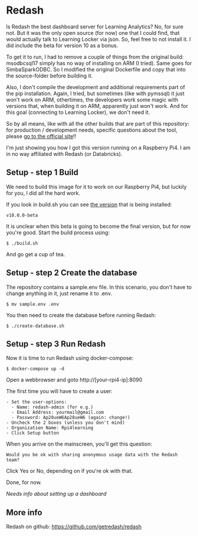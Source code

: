 # Redash
Is Redash the best dashboard server for Learning Analytics? No, for sure not. But it was the only open source (for now) one that I could find, that would actually talk to Learning Locker via json.
So, feel free to not install it. I did include the beta for version 10 as a bonus.

To get it to run, I had to remove a couple of things from the original build: msodbcsql17 simply has no way of installing on ARM (I tried). Same goes for SimbaSparkODBC.
So I modified the original Dockerfile and copy that into the source-folder before building it.

Also, I don't compile the development and additional requirements part of the pip installation. Again, I tried, but sometimes (like with pymssql) it just won't work on ARM, othertimes, the developers work some magic with versions that, when building it on ARM, apparently just won't work. And for this goal (connecting to Learning Locker), we don't need it.

So by all means, like with all the other builds that are part of this repository: for production / development needs, specific questions about the tool, please [go to the official site](https://redash.io/)!!

I'm just showing you how I got this version running on a Raspberry Pi4. I am in no way affiliated with Redash (or Databricks).

## Setup - step 1 Build
We need to build this image for it to work on our Raspberry Pi4, but luckily for you, I did all the hard work.

If you look in build.sh you can see [the version](https://github.com/getredash/redash/tags) that is being installed:

```
v10.0.0-beta
```
It is unclear when this beta is going to become the final version, but for now you're good. Start the build process using:
```
$ ./build.sh
```
And go get a cup of tea.

## Setup - step 2 Create the database

The repository contains a sample.env file. In this scenario, you don't have to change anything in it, just rename it to .env.
```
$ mv sample.env .env
```
You then need to create the database before running Redash:
```
$ ./create-database.sh
```

## Setup - step 3 Run Redash

Now it is time to run Redash using docker-compose:
```
$ docker-compose up -d
```
Open a webbrowser and goto http://[your-rpi4-ip]:8090

The first time you will have to create a user:

```
- Set the user-options:
  - Name: redash-admin (for e.g.)
  - Email Address: yourmail@gmail.com
  - Password: Ap28ueW6Ap28ueW6 (again: change!)
- Uncheck the 2 boxes (unless you don't mind)
- Organization Name: Rpi4learning
- Click Setup button
```

When you arrive on the mainscreen, you'll get this question:
```
Would you be ok with sharing anonymous usage data with the Redash team? 
```
Click Yes or No, depending on if you're ok with that.
  
Done, for now.

_Needs info about setting up a dashboard_

## More info

Redash on github: https://github.com/getredash/redash


